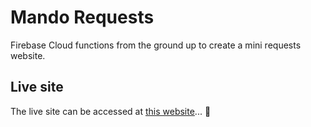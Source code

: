 # Mando Requests

Firebase Cloud functions from the ground up to create a mini requests website.

## Live site

The live site can be accessed at [this website][website]... 🏡

[website]: https://mando-requests.s3.co.ke/
